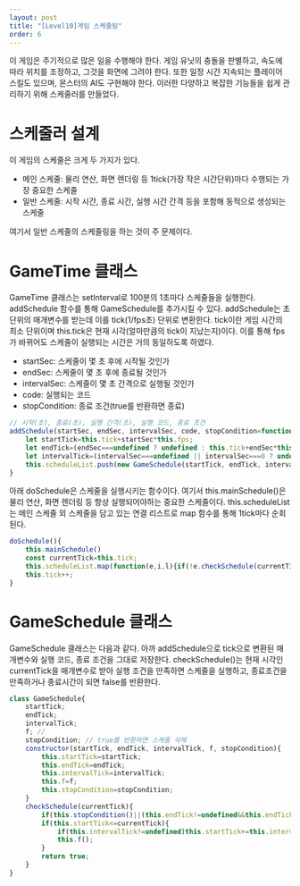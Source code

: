 ```yaml
---
layout: post
title: "[Level10]게임 스케줄링"
order: 6
---
```


이 게임은 주기적으로 많은 일을 수행해야 한다. 게임 유닛의 충돌을 판별하고, 속도에 따라 위치를 조정하고, 그것을 화면에 그려야 한다. 또한 일정 시간 지속되는 플레이어 스킬도 있으며, 몬스터의 AI도 구현해야 한다. 이러한 다양하고 복잡한 기능들을 쉽게 관리하기 위해 스케줄러를 만들었다. 


# 스케줄러 설계

이 게임의 스케줄은 크게 두 가지가 있다.

* 메인 스케줄: 물리 연산, 화면 렌더링 등 1tick(가장 작은 시간단위)마다 수행되는 가장 중요한 스케줄
* 일반 스케줄: 시작 시간, 종료 시간, 실행 시간 간격 등을 포함해 동적으로 생성되는 스케줄

여기서 일반 스케줄의 스케줄링을 하는 것이 주 문제이다.


# GameTime 클래스

GameTime 클래스는 setInterval로 100분의 1초마다 스케줄들을 실행한다. addSchedule 함수를 통해 GameSchedule를 추가시킬 수 있다. addSchedule는 초 단위의 매개변수를 받는데 이를 tick(1/fps초) 단위로 변환한다. tick이란 게임 시간의 최소 단위이며 this.tick은 현재 시각(얼마만큼의 tick이 지났는지)이다. 이를 통해 fps가 바뀌어도 스케줄이 실행되는 시간은 거의 동일하도록 하였다.

* startSec: 스케줄이 몇 초 후에 시작될 것인가
* endSec: 스케줄이 몇 초 후에 종료될 것인가
* intervalSec: 스케줄이 몇 초 간격으로 실행될 것인가
* code: 실행되는 코드
* stopCondition: 종료 조건(true를 반환하면 종료)

```js
// 시작(초), 종료(초), 실행 간격(초), 실행 코드, 종료 조건
addSchedule(startSec, endSec, intervalSec, code, stopCondition=function(){return false;}) {
    let startTick=this.tick+startSec*this.fps;
    let endTick=(endSec===undefined ? undefined : this.tick+endSec*this.fps)
    let intervalTick=(intervalSec===undefined || intervalSec===0 ? undefined : intervalSec*this.fps)
    this.scheduleList.push(new GameSchedule(startTick, endTick, intervalTick, code, stopCondition));
}
```

아래 doSchedule은 스케줄을 실행시키는 함수이다. 여기서 this.mainSchedule()은 물리 연산, 화면 렌더링 등 항상 실행되어야하는 중요한 스케줄이다. this.scheduleList는 메인 스케줄 외 스케줄을 담고 있는 연결 리스트로 map 함수를 통해 1tick마다 순회된다. 

```js
doSchedule(){
    this.mainSchedule()
    const currentTick=this.tick;
    this.scheduleList.map(function(e,i,l){if(!e.checkSchedule(currentTick))l.remove(i);})
    this.tick++;
}
```

# GameSchedule 클래스

GameSchedule 클래스는 다음과 같다. 아까 addSchedule으로 tick으로 변환된 매개변수와 실행 코드, 종료 조건을 그대로 저장한다. checkSchedule()는 현재 시각인 currentTick을 매개변수로 받아 실행 조건을 만족하면 스케줄을 실행하고, 종료조건을 만족하거나 종료시간이 되면 false를 반환한다. 

```js
class GameSchedule{
    startTick;
    endTick;
    intervalTick;
    f; // 
    stopCondition; // true를 반환하면 스케줄 삭제
    constructor(startTick, endTick, intervalTick, f, stopCondition){
        this.startTick=startTick;
        this.endTick=endTick;
        this.intervalTick=intervalTick;
        this.f=f;
        this.stopCondition=stopCondition;
    }
    checkSchedule(currentTick){
        if(this.stopCondition()||(this.endTick!=undefined&&this.endTick<currentTick)) return false;
        if(this.startTick<=currentTick){
            if(this.intervalTick!=undefined)this.startTick+=this.intervalTick;
            this.f();
        }
        return true;
    }
}
```

